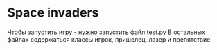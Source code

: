 # Space invaders
Чтобы запустить игру - нужно запустить файл test.py
В остальных файлах содержаться классы игрок, пришелец, лазер и препятствие 
